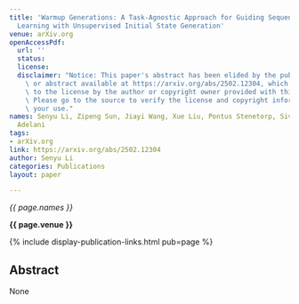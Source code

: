 ```yaml
---
title: 'Warmup Generations: A Task-Agnostic Approach for Guiding Sequence-to-Sequence
  Learning with Unsupervised Initial State Generation'
venue: arXiv.org
openAccessPdf:
  url: ''
  status:
  license:
  disclaimer: "Notice: This paper's abstract has been elided by the publisher. Paper\
    \ or abstract available at https://arxiv.org/abs/2502.12304, which is subject\
    \ to the license by the author or copyright owner provided with this content.\
    \ Please go to the source to verify the license and copyright information for\
    \ your use."
names: Senyu Li, Zipeng Sun, Jiayi Wang, Xue Liu, Pontus Stenetorp, Siva Reddy, D.
  Adelani
tags:
- arXiv.org
link: https://arxiv.org/abs/2502.12304
author: Senyu Li
categories: Publications
layout: paper

---
```


*{{ page.names }}*

**{{ page.venue }}**

{% include display-publication-links.html pub=page %}

## Abstract

None